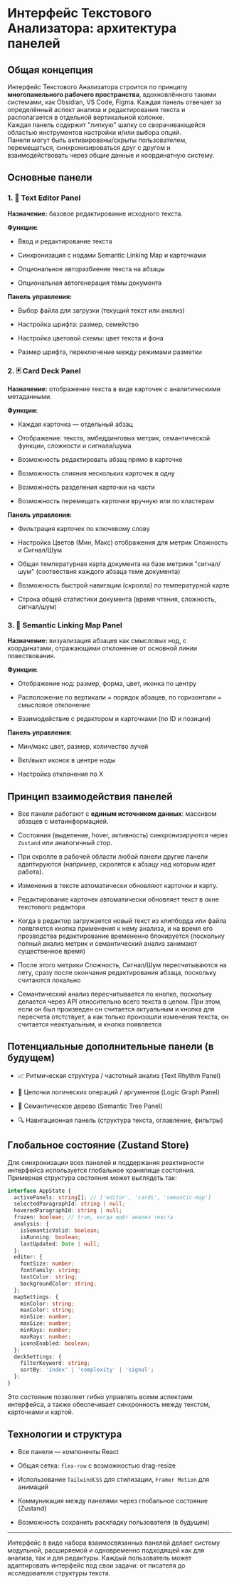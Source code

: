 # Интерфейс Текстового Анализатора: архитектура панелей

## Общая концепция

Интерфейс Текстового Анализатора строится по принципу **многопанельного рабочего пространства**, вдохновлённого такими системами, как Obsidian, VS Code, Figma. Каждая панель отвечает за определённый аспект анализа и редактирования текста и располагается в отдельной вертикальной колонке.  
Каждая панель содержит "липкую" шапку со сворачивающейся областью инструментов настройки и/или выбора опций.  
Панели могут быть активированы/скрыты пользователем, перемещаться, синхронизироваться друг с другом и взаимодействовать через общие данные и координатную систему.

## Основные панели

### 1. 📄 Text Editor Panel

**Назначение:** базовое редактирование исходного текста.

**Функции:**

- Ввод и редактирование текста
    
- Синхронизация с нодами Semantic Linking Map и карточками
    
- Опциональное авторазбиение текста на абзацы
    
- Опциональная автогенерация темы документа
    

**Панель управления:**

- Выбор файла для загрузки (текущий текст или анализ)
    
- Настройка шрифта: размер, семейство
    
- Настройка цветовой схемы: цвет текста и фона
    
- Размер шрифта, переключение между режимами разметки
    

### 2. 🃏 Card Deck Panel

**Назначение:** отображение текста в виде карточек с аналитическими метаданными.

**Функции:**

- Каждая карточка — отдельный абзац
    
- Отображение: текста, эмбеддинговых метрик, семантической функции, сложности и сигнала/шума
    
- Возможность редактировать абзац прямо в карточке
    
- Возможность слияния нескольких карточек в одну
    
- Возможность разделения карточки на части
    
- Возможность перемещать карточки вручную или по кластерам
    

**Панель управления:**

- Фильтрация карточек по ключевому слову
    
- Настройка Цветов (Мин, Макс) отображения для метрик Сложность и Сигнал/Шум
    
- Общая температурная карта документа на базе метрики "сигнал/шум" (соотвествия каждого абзаца теме документа)
    
- Возможность быстрой навигации (скролла) по температурной карте
    
- Строка общей статистики документа (время чтения, сложность, сигнал/шум)
    

### 3. 🧠 Semantic Linking Map Panel

**Назначение:** визуализация абзацев как смысловых нод, с координатами, отражающими отклонение от основной линии повествования.

**Функции:**

- Отображение нод: размер, форма, цвет, иконка по центру
    
- Расположение по вертикали = порядок абзацев, по горизонтали = смысловое отклонение
    
- Взаимодействие с редактором и карточками (по ID и позиции)
    

**Панель управления:**

- Мин/макс цвет, размер, количество лучей
    
- Вкл/выкл иконок в центре ноды
    
- Настройка отклонения по X
    

## Принцип взаимодействия панелей

- Все панели работают с **единым источником данных**: массивом абзацев с метаинформацией.
    
- Состояния (выделение, hover, активность) синхронизируются через `Zustand` или аналогичный стор.
    
- При скролле в рабочей области любой панели другие панели адаптируются (например, скролятся к абзацу над которым идет работа).
    
- Изменения в тексте автоматически обновляют карточки и карту.
    
- Редактирование карточек автоматически обновляет текст в окне текстового редактора
    
- Когда в редактор загружается новый текст из клипборда или файла появляется кнопка применения к нему анализа, и на время его прозводства редактирование времененно блокируется (поскольку полный анализ метрик и семантический анализ занимают существенное время)
    
- После этого метрики Сложность, Сигнал/Шум пересчитываются на лету, сразу после окончания редактирования абзаца, поскольку считаются локально
    
- Семантический анализ пересчитывается по кнопке, поскольку делается через API относительно всего текста в целом. При этом, если он был произведен он считается актуальным и кнопка для пересчета отстствует, а как только произошли изменения текста, он считается неактуальным, и кнопка появляется
    

## Потенциальные дополнительные панели (в будущем)

- 📈 Ритмическая структура / частотный анализ (Text Rhythm Panel)
    
- 🧩 Цепочки логических операций / аргументов (Logic Graph Panel)
    
- 🧬 Семантическое дерево (Semantic Tree Panel)
    
- 🔍 Навигационная панель (структура текста, оглавление, фильтры)
    

## Глобальное состояние (Zustand Store)

Для синхронизации всех панелей и поддержания реактивности интерфейса используется глобальное хранилище состояния. Примерная структура состояния может выглядеть так:

```ts
interface AppState {
  activePanels: string[]; // ['editor', 'cards', 'semantic-map']
  selectedParagraphId: string | null;
  hoveredParagraphId: string | null;
  frozen: boolean; // true, когда идёт анализ текста
  analysis: {
    isSemanticValid: boolean;
    isRunning: boolean;
    lastUpdated: Date | null;
  };
  editor: {
    fontSize: number;
    fontFamily: string;
    textColor: string;
    backgroundColor: string;
  };
  mapSettings: {
    minColor: string;
    maxColor: string;
    minSize: number;
    maxSize: number;
    minRays: number;
    maxRays: number;
    iconsEnabled: boolean;
  };
  deckSettings: {
    filterKeyword: string;
    sortBy: 'index' | 'complexity' | 'signal';
  };
}
```

Это состояние позволяет гибко управлять всеми аспектами интерфейса, а также обеспечивает синхронность между текстом, карточками и картой.

## Технологии и структура

- Все панели — компоненты React
    
- Общая сетка: `flex-row` с возможностью drag-resize
    
- Использование `TailwindCSS` для стилизации, `Framer Motion` для анимаций
    
- Коммуникация между панелями через глобальное состояние (Zustand)
    
- Возможность сохранить раскладку пользователя (в будущем)
    

---

Интерфейс в виде набора взаимосвязанных панелей делает систему модульной, расширяемой и одновременно подходящей как для анализа, так и для редактуры. Каждый пользователь может адаптировать интерфейс под свои задачи: от писателя до исследователя структуры текста.